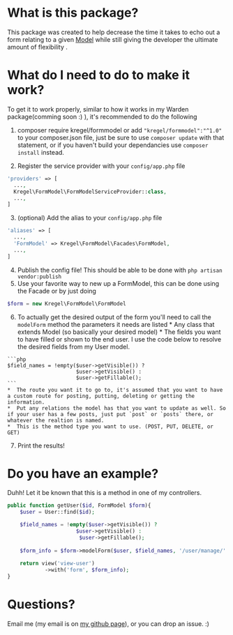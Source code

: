 # What is this package?
This package was created to help decrease the time it takes to echo out a form relating to a given [Model](http://laravel.com/docs/master/eloquent) while still giving the developer the ultimate amount of flexibility . 

# What do I need to do to make it work?
To get it to work properly, similar to how it works in my Warden package(comming soon :) ), it's recommended to do the following
 
  1.  composer require kregel/formmodel
      or add `"kregel/formmodel":"^1.0"` to your composer.json file, just be sure to use `composer update` with that statement, or if you haven't build your dependancies use `composer install` instead.
      
      
  2.  Register the service provider with your `config/app.php` file
  
  ```php
  'providers' => [
    ...,
    Kregel\FormModel\FormModelServiceProvider::class,
    ...,
  ]
  ```
  3.  (optional) Add the alias to your `config/app.php` file
  
  ```php
  'aliases' => [
    ...,
    'FormModel' => Kregel\FormModel\Facades\FormModel,
    ...,
  ]
  ```
  4.  Publish the config file! This should be able to be done with `php artisan vendor:publish`
  5.  Use your favorite way to new up a FormModel, this can be done using the Facade or by just doing 
  
  ```php 
  $form = new Kregel\FormModel\FormModel
  ```
  6.  To actually get the desired output of the form you'll need to call the `modelForm` method the parameters it needs are listed
    *  Any class that extends Model (so basically your desired model)
    *  The fields you want to have filled or shown to the end user. I use the code below to resolve the desired fields from my User model.
    
    ```php
    $field_names = !empty($user->getVisible()) ? 
                          $user->getVisible() : 
                          $user->getFillable();
    ```
    *  The route you want it to go to, it's assumed that you want to have a custom route for posting, putting, deleting or getting the information. 
    *  Put any relations the model has that you want to update as well. So if your user has a few posts, just put `post` or `posts` there, or whatever the realtion is named.
    *  This is the method type you want to use. (POST, PUT, DELETE, or GET)
  7.  Print the results!
  
# Do you have an example?
Duhh! Let it be known that this is a method in one of my controllers.
```php
public function getUser($id, FormModel $form){
    $user = User::find($id);

    $field_names = !empty($user->getVisible()) ? 
                      $user->getVisible() : 
                       $user->getFillable();
                       
    $form_info = $form->modelForm($user, $field_names, '/user/manage/'.$user->id, [], 'PUT');
    
    return view('view-user')
            ->with('form', $form_info);
}
```

# Questions?
Email me (my email is on [my github page](http://github.com/austinkregel)), or you can drop an issue. :)
